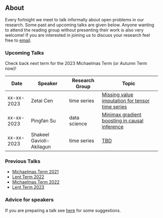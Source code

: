 ## About

Every fortnight we meet to talk informally about open problems in our research. Some past and upcoming talks are given below. Anyone wanting to attend the reading group without presenting their work is also very welcome! If you are interested in joining us to discuss your research feel free to [email](mailto:z.cen@lse.ac.uk).

### Upcoming Talks

Check back next term for the 2023 Michaelmas Term (or Autumn Term now)!

| Date | Speaker | Research Group | Topic |
|---|---|---|---|
| xx-xx-2023 | Zetai Cen | time series | [Missing value imputation for tensor time series](talks/xx-xx-2023-Zetai-Cen.html) |
| xx-xx-2023 | Pingfan Su | data science | [Minimax gradient boosting in causal inference](talks/xx-xx-2023-Pingfan-Su.html) |
| xx-xx-2023 | Shakeel Gavioli-Akilagun | time series | [TBD](talks/xx-xx-2023-Shakeel-Gavioli-Akilagun.html) |


### Previous Talks

* [Michaelmas Term 2021](past_terms/MT-2021.html)
* [Lent Term 2022](past_terms/LT-2022.html)
* [Michaelmas Term 2022](past_terms/MT-2022.html)
* [Lent Term 2023](past_terms/LT-2023.html)

### Advice for speakers

If you are preparing a talk see [here](advice-for-talks.html) for some suggestions.
